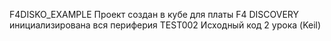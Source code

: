 F4DISKO_EXAMPLE   Проект создан в кубе для платы F4 DISCOVERY инициализирована вся периферия 
TEST002  Исходный код 2 урока (Keil)
